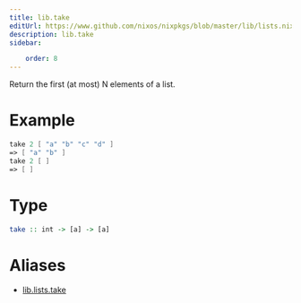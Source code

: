 ```yaml
---
title: lib.take
editUrl: https://www.github.com/nixos/nixpkgs/blob/master/lib/lists.nix#L842C5
description: lib.take
sidebar:

    order: 8
---
```


Return the first (at most) N elements of a list.

# Example

```nix
take 2 [ "a" "b" "c" "d" ]
=> [ "a" "b" ]
take 2 [ ]
=> [ ]
```

# Type

```haskell
take :: int -> [a] -> [a]
```


# Aliases

- [lib.lists.take](/reference/liblists.take)


